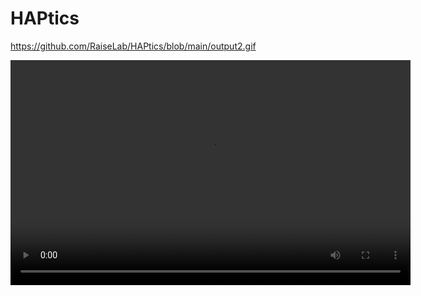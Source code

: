 # HAPtics

https://github.com/RaiseLab/HAPtics/blob/main/output2.gif



<!DOCTYPE html>
<html>
<head>
    <title>Video Player</title>
</head>
<body>
    <video controls width="640" height="360">
        <source src="https://github.com/RaiseLab/HAPtics/blob/main/output_video.mp4" type="video/mp4">
        Your browser does not support the video tag.
    </video>
</body>
</html>

